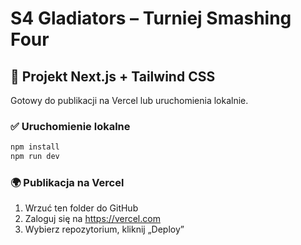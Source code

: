 # S4 Gladiators – Turniej Smashing Four

## 🚀 Projekt Next.js + Tailwind CSS
Gotowy do publikacji na Vercel lub uruchomienia lokalnie.

### ✅ Uruchomienie lokalne
```bash
npm install
npm run dev
```

### 🌍 Publikacja na Vercel
1. Wrzuć ten folder do GitHub
2. Zaloguj się na https://vercel.com
3. Wybierz repozytorium, kliknij „Deploy”
